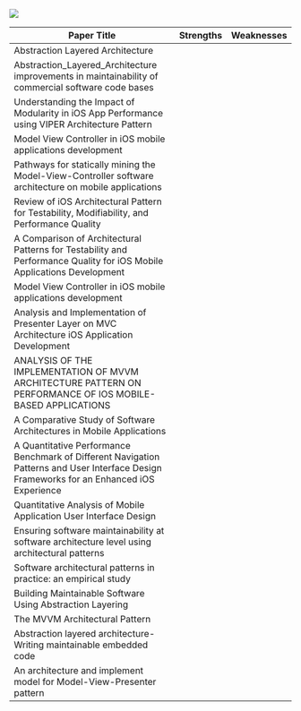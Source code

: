![](https://iso25000.com/images/figures/iso_25010_en.png)

| Paper Title | Strengths | Weaknesses |
| --- | --- | --- |
| Abstraction Layered Architecture |  |  |  |
| Abstraction_Layered_Architecture improvements in maintainability of commercial software code bases |  |  |  |
| Understanding the Impact of Modularity in iOS App Performance using VIPER Architecture Pattern |  |  |  |
| Model View Controller in iOS mobile applications development |  |  |
| Pathways for statically mining the Model-View-Controller software architecture on mobile applications |  |  |
| Review of iOS Architectural Pattern for Testability, Modifiability, and Performance Quality |  |  |
| A Comparison of Architectural Patterns for Testability and Performance Quality for iOS Mobile Applications Development |  |  |
| Model View Controller in iOS mobile applications development |||
| Analysis and Implementation of Presenter Layer on MVC Architecture iOS Application Development |||
| ANALYSIS OF THE IMPLEMENTATION OF MVVM ARCHITECTURE PATTERN ON PERFORMANCE OF IOS MOBILE-BASED APPLICATIONS |||
| A Comparative Study of Software Architectures in Mobile Applications |||
| A Quantitative Performance Benchmark of Different Navigation Patterns and User Interface Design Frameworks for an Enhanced iOS Experience |||
| Quantitative Analysis of Mobile Application User Interface Design |||
| Ensuring software maintainability at software architecture level using architectural patterns |||
| Software architectural patterns in practice: an empirical study | ||  
| Building Maintainable Software Using Abstraction Layering | ||  
| The MVVM Architectural Pattern | ||  
| Abstraction layered architecture- Writing maintainable embedded code | ||
| An architecture and implement model for Model-View-Presenter pattern | ||
